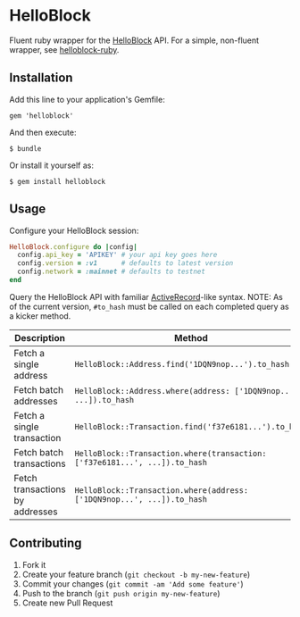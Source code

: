 # HelloBlock

Fluent ruby wrapper for the [HelloBlock](http://www.helloblock.io) API.  For a simple, non-fluent wrapper, see [helloblock-ruby](http://github.com/nathanielwroblewski/helloblock-ruby).

## Installation

Add this line to your application's Gemfile:

    gem 'helloblock'

And then execute:

    $ bundle

Or install it yourself as:

    $ gem install helloblock

## Usage

Configure your HelloBlock session:

```rb
HelloBlock.configure do |config|
  config.api_key = 'APIKEY' # your api key goes here
  config.version = :v1      # defaults to latest version
  config.network = :mainnet # defaults to testnet
end
```

Query the HelloBlock API with familiar [ActiveRecord](https://github.com/rails/rails/tree/master/activerecord)-like syntax.  NOTE: As of the current version, `#to_hash` must be called on each completed query as a kicker method.

Description  | Method
------------- | ------------- |
Fetch a single address  | `HelloBlock::Address.find('1DQN9nop...').to_hash`|
Fetch batch addresses  | `HelloBlock::Address.where(address: ['1DQN9nop...', ...]).to_hash` |
Fetch a single transaction  | `HelloBlock::Transaction.find('f37e6181...').to_hash` |
Fetch batch transactions  | `HelloBlock::Transaction.where(transaction: ['f37e6181...', ...]).to_hash` |
Fetch transactions by addresses  | `HelloBlock::Transaction.where(address: ['1DQN9nop...', ...]).to_hash` |

## Contributing

1. Fork it
2. Create your feature branch (`git checkout -b my-new-feature`)
3. Commit your changes (`git commit -am 'Add some feature'`)
4. Push to the branch (`git push origin my-new-feature`)
5. Create new Pull Request
